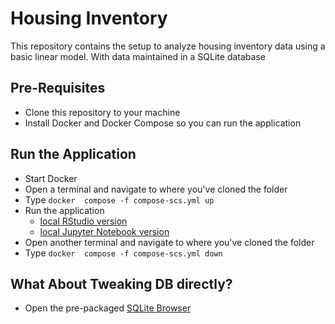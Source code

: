 # Housing Inventory 
This repository contains the setup to analyze housing inventory data using a basic linear model. With data maintained in a SQLite database



## Pre-Requisites
- Clone this repository to your machine
- Install Docker and Docker Compose so you can run the application

## Run the Application
- Start Docker
- Open a terminal and navigate to where you've cloned the folder
- Type `docker  compose -f compose-scs.yml up`
- Run the application
  - [local RStudio version](http://localhost:4000)
  - [local Jupyter Notebook version](http://localhost:5000/?token=scs)
- Open another terminal and navigate to where you've cloned the folder
- Type `docker  compose -f compose-scs.yml down`


## What About Tweaking DB directly?
- Open the pre-packaged [SQLite Browser](http://localhost:6000)
